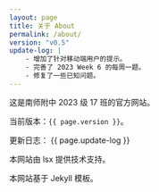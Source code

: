 ```yaml
---
layout: page
title: 关于 About
permalink: /about/
version: "v0.5"
update-log: |
    - 增加了针对移动端用户的提示。
    - 完善了 2023 Week 6 的每周一题。
    - 修复了一些已知问题。
---
```


这是南师附中 2023 级 17 班的官方网站。

当前版本：`{{ page.version }}`。

更新日志：
{{ page.update-log }}

本网站由 lsx 提供技术支持。

本网站基于 Jekyll 模板。
